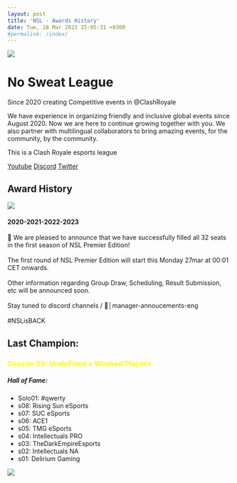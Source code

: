 ```yaml
---
layout: post
title: 'NSL - Awards History'
date: Tue, 28 Mar 2023 15:05:31 +0300
#permalink: /index/ 
---
```


<div class="container">
  <div class="logo">
    <img src="https://toberak.files.wordpress.com/2023/03/logo-nsl-negro.png?w=1024">
  </div>
</div>

   <div class="banner">
        <div class="text">
          <h1>No Sweat League</h1>
          <p>Since 2020 creating Competitive events in @ClashRoyale</p>  
          <p>We have experience in organizing friendly and inclusive global events since August 2020. Now we are here to continue growing together with you. We also partner with multilingual collaborators to bring amazing events, for the community, by the community.</p>  
          <p>This is a Clash Royale esports league</p>
        </div>  
        <div>
          <a href="https://www.youtube.com/channel/UC9sEAnMCHfXI7Rx6Ic0NwKw" class="youtube">Youtube</a>
          <a href="https://discord.gg/P2RYy4R2sr" class="discord">Discord</a>
          <a href="https://twitter.com/NSL_CR" class="twitter">Twitter</a>
        </div>
    </div>


<div class="section-bg">
   <h2 class="award-subtitle">Award History</h2>
            <div class="centered-image">  
              <a href="https://toberak.files.wordpress.com/2023/03/nsl-story.png" target="_blank">
                <img src="https://toberak.files.wordpress.com/2023/03/nsl-story.png">
              </a>
            </div>
          <div class="text2">
            <h4>2020-2021-2022-2023</h4>
              <p>🥳 We are pleased to announce that we have successfully filled all 32 seats in the first season of NSL Premier Edition!
              <br><br>
                  The first round of NSL Premier Edition will start this Monday 27mar at 00:01 CET onwards.
              <br><br>
                  Other information regarding Group Draw, Scheduling, Result Submission, etc will be announced soon. 
              <br><br>
                  Stay tuned to discord channels / 📢│manager-annoucements-eng 
              <br><br>
                  #NSLisBACK</p>
          </div>  

</div>



<div class="section" style="background-image: url(https://toberak.files.wordpress.com/2023/03/banner-mid.png);">
  <div class="info">
    <h2>Last Champion:</h2>
    <h3 style="color: yellow; font-weight: bold;">Season 09: Undefined x Washed Players</h3>
    <h5>Hall of Fame:</h5>
    <ul>
      <li>Solo01: #qwerty</li>
      <li>s08: Rising Sun eSports</li>
      <li>s07: SUC eSports</li>
      <li>s06: ACE1</li>
      <li>s05: TMG eSports</li>
      <li>s04: Intellectuals PRO</li>
      <li>s03: TheDarkEmpireEsports</li>
      <li>s02: Intellectuals NA</li>
      <li>s01: Delirium Gaming</li>
    </ul>
  </div>
</div>
<div>
  <img class="imagen-footer" src="https://toberak.files.wordpress.com/2023/03/nsl-banner-red.png">
</div>



